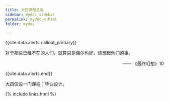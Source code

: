 ```yaml
---
title: 大四课程总览
sidebar: mydoc_sidebar
permalink: mydoc_4.html
folder: mydoc

---
```


{{site.data.alerts.callout_primary}}
<p>对于那些已经不在的人们，就算只是偶尔也好，请想起他们的事。</p>
<p align="right">—— 《最终幻想》10</p>

{{site.data.alerts.end}}

大四仅设一门课程：毕业设计。

{% include links.html %}

